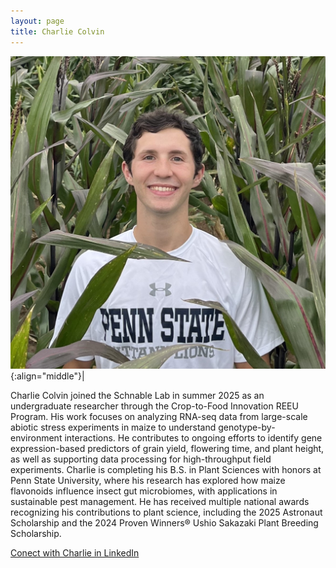 ```yaml
---
layout: page
title: Charlie Colvin
---
```


![Charlie Colvin](/images/People_Images/Charlie-C.jpg){:align="middle"}|

Charlie Colvin joined the Schnable Lab in summer 2025 as an undergraduate researcher through the Crop-to-Food Innovation REEU Program. His work focuses on analyzing RNA-seq data from large-scale abiotic stress experiments in maize to understand genotype-by-environment interactions. He contributes to ongoing efforts to identify gene expression-based predictors of grain yield, flowering time, and plant height, as well as supporting data processing for high-throughput field experiments.
Charlie is completing his B.S. in Plant Sciences with honors at Penn State University, where his research has explored how maize flavonoids influence insect gut microbiomes, with applications in sustainable pest management. He has received multiple national awards recognizing his contributions to plant science, including the 2025 Astronaut Scholarship and the 2024 Proven Winners® Ushio Sakazaki Plant Breeding Scholarship.

[Conect with Charlie in LinkedIn](www.linkedin.com/in/charles-colvin)
